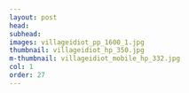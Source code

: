 ```yaml
---
layout: post
head: 
subhead: 
images: villageidiot_pp_1600_1.jpg
thumbnail: villageidiot_hp_350.jpg
m-thumbnail: villageidiot_mobile_hp_332.jpg
col: 1
order: 27
---
```

